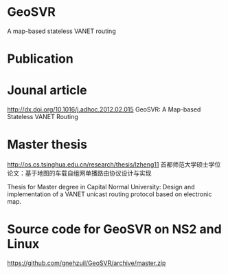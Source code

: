 GeoSVR
======

A map-based stateless VANET routing

Publication
==============

Jounal article
============================
http://dx.doi.org/10.1016/j.adhoc.2012.02.015
GeoSVR: A Map-based Stateless VANET Routing

Master thesis
============================
http://os.cs.tsinghua.edu.cn/research/thesis/lzheng11
首都师范大学硕士学位论文：基于地图的车载自组网单播路由协议设计与实现

Thesis for Master degree in Capital Normal University: Design and implementation of a VANET unicast routing protocol based on electronic map.

Source code for GeoSVR on NS2 and Linux
==============
https://github.com/gnehzuil/GeoSVR/archive/master.zip
